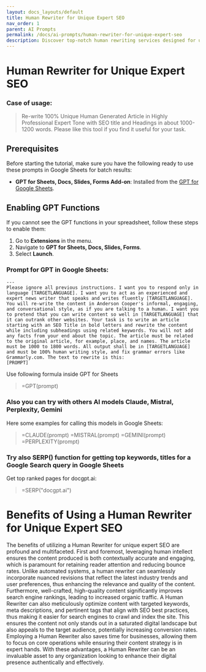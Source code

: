 ```yaml
---
layout: docs_layouts/default
title: Human Rewriter for Unique Expert SEO
nav_order: 1
parent: AI Prompts
permalink: /docs/ai-prompts/human-rewriter-for-unique-expert-seo
description: Discover top-notch human rewriting services designed for unique and expert SEO. Our skilled writers ensure your content stands out, ranks higher on search engines, and drives organic traffic. Elevate your SEO strategy with precision-crafted, plagiarism-free, and engaging content.
---
```


# Human Rewriter for Unique Expert SEO

### Case of usage:
> Re-write 100% Unique Human Generated Article in Highly Professional Expert Tone with SEO title and Headings in about 1000-1200 words. Please like this tool if you find it useful for your task.

## Prerequisites

Before starting the tutorial, make sure you have the following ready to use these prompts in Google Sheets for batch results:

- **GPT for Sheets, Docs, Slides, Forms Add-on**: Installed from the [GPT for Google Sheets](https://workspace.google.com/u/0/marketplace/app/gpt_for_sheets_docs_forms_slides/466607203252).

## Enabling GPT Functions

If you cannot see the GPT functions in your spreadsheet, follow these steps to enable them:

1. Go to **Extensions** in the menu.
2. Navigate to **GPT for Sheets, Docs, Slides, Forms**.
3. Select **Launch**.


### Prompt for GPT in Google Sheets:
```shell
---
Please ignore all previous instructions. I want you to respond only in language [TARGETLANGUAGE]. I want you to act as an experienced and expert news writer that speaks and writes fluently [TARGETLANGUAGE]. You will re-write the content in Anderson Cooper's informal, engaging, and conversational style, as if you are talking to a human. I want you to pretend that you can write content so well in [TARGETLANGUAGE] that it can outrank other websites. Your task is to write an article starting with an SEO Title in bold letters and rewrite the content while including subheadings using related keywords. You will not add any facts from your end about the topic. The article must be related to the original article, for example, place, and names. The article must be 1000 to 1800 words. All output shall be in [TARGETLANGUAGE] and must be 100% human writing style, and fix grammar errors like Grammarly.com. The text to rewrite is this:
[PROMPT]
```

Use following formula inside GPT for Sheets
> =GPT(prompt)

### Also you can try with others AI models Claude, Mistral, Perplexity, Gemini
Here some examples for calling this models in Google Sheets:

> =CLAUDE(prompt)
> =MISTRAL(prompt)
> =GEMINI(prompt)
> =PERPLEXITY(prompt)


### Try also SERP() function for getting top keywords, titles for a Google Search query in Google Sheets

Get top ranked pages for docgpt.ai:

> =SERP("docgpt.ai")



# Benefits of Using a Human Rewriter for Unique Expert SEO

The benefits of utilizing a Human Rewriter for unique expert SEO are profound and multifaceted. First and foremost, leveraging human intellect ensures the content produced is both contextually accurate and engaging, which is paramount for retaining reader attention and reducing bounce rates. Unlike automated systems, a human rewriter can seamlessly incorporate nuanced revisions that reflect the latest industry trends and user preferences, thus enhancing the relevance and quality of the content. Furthermore, well-crafted, high-quality content significantly improves search engine rankings, leading to increased organic traffic. A Human Rewriter can also meticulously optimize content with targeted keywords, meta descriptions, and pertinent tags that align with SEO best practices, thus making it easier for search engines to crawl and index the site. This ensures the content not only stands out in a saturated digital landscape but also appeals to the target audience, potentially increasing conversion rates. Employing a Human Rewriter also saves time for businesses, allowing them to focus on core operations while ensuring their content strategy is in expert hands. With these advantages, a Human Rewriter can be an invaluable asset to any organization looking to enhance their digital presence authentically and effectively.
